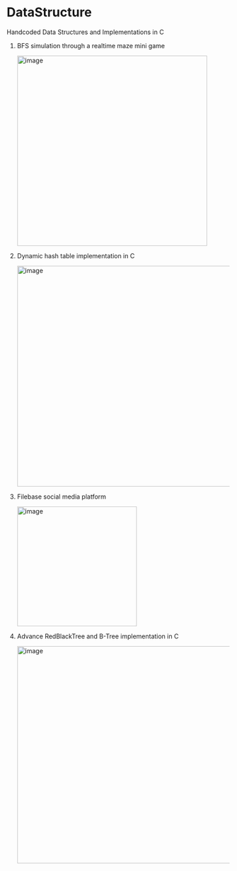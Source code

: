 # DataStructure
Handcoded Data Structures and Implementations in C

1. BFS simulation through a realtime maze mini game

   <img width="429" alt="image" src="https://github.com/user-attachments/assets/511392c8-d1b0-46c0-89e6-7d08d1b9b27c">

2. Dynamic hash table implementation in C
   
   <img width="498" alt="image" src="https://github.com/user-attachments/assets/49b74d6a-e1a5-4b35-9a8a-3eb201b52128">

3. Filebase social media platform

   <img width="270" alt="image" src="https://github.com/user-attachments/assets/1ffb0a6c-4bd0-414c-8b44-33c86164a816">

4. Advance RedBlackTree and B-Tree implementation in C

   <img width="490" alt="image" src="https://github.com/user-attachments/assets/41e60175-c320-4f24-ad92-8b0ae6afb74a">



